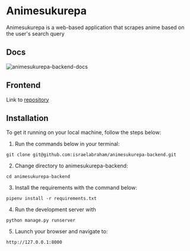 # Animesukurepa

Animesukurepa is a web-based application that scrapes anime based on the user's search query

## Docs
![animesukurepa-backend-docs](https://user-images.githubusercontent.com/55067204/188333436-dc9db2f8-ebb3-44e3-ac8a-f0ae4d1cf356.png)

## Frontend 
Link to [repository](https://github.com/israelabraham/anime-scraper-react)

## Installation

To get it running on your local machine, follow the steps below:

1. Run the commands below in your terminal:

```
git clone git@github.com:israelabraham/animesukurepa-backend.git
```

2. Change directory to animesukurepa-backend:

```
cd animesukurepa-backend
```

3. Install the requirements with the command below:

```
pipenv install -r requirements.txt
```

4. Run the development server with

```
python manage.py runserver
```

5. Launch your browser and navigate to:

```
http://127.0.0.1:8000
```
